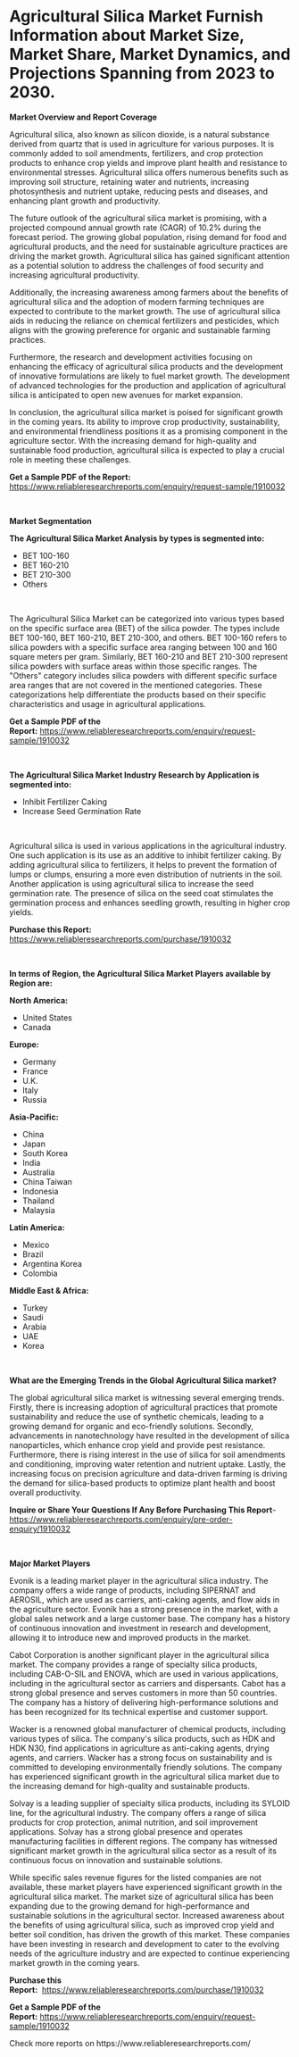 <p><h1>Agricultural Silica Market Furnish Information about Market Size, Market Share, Market Dynamics, and Projections Spanning from 2023 to 2030.</h1></p><p><strong>Market Overview and Report Coverage</strong></p>
<p><p>Agricultural silica, also known as silicon dioxide, is a natural substance derived from quartz that is used in agriculture for various purposes. It is commonly added to soil amendments, fertilizers, and crop protection products to enhance crop yields and improve plant health and resistance to environmental stresses. Agricultural silica offers numerous benefits such as improving soil structure, retaining water and nutrients, increasing photosynthesis and nutrient uptake, reducing pests and diseases, and enhancing plant growth and productivity.</p><p>The future outlook of the agricultural silica market is promising, with a projected compound annual growth rate (CAGR) of 10.2% during the forecast period. The growing global population, rising demand for food and agricultural products, and the need for sustainable agriculture practices are driving the market growth. Agricultural silica has gained significant attention as a potential solution to address the challenges of food security and increasing agricultural productivity.</p><p>Additionally, the increasing awareness among farmers about the benefits of agricultural silica and the adoption of modern farming techniques are expected to contribute to the market growth. The use of agricultural silica aids in reducing the reliance on chemical fertilizers and pesticides, which aligns with the growing preference for organic and sustainable farming practices.</p><p>Furthermore, the research and development activities focusing on enhancing the efficacy of agricultural silica products and the development of innovative formulations are likely to fuel market growth. The development of advanced technologies for the production and application of agricultural silica is anticipated to open new avenues for market expansion.</p><p>In conclusion, the agricultural silica market is poised for significant growth in the coming years. Its ability to improve crop productivity, sustainability, and environmental friendliness positions it as a promising component in the agriculture sector. With the increasing demand for high-quality and sustainable food production, agricultural silica is expected to play a crucial role in meeting these challenges.</p></p>
<p><strong>Get a Sample PDF of the Report:</strong> <a href="https://www.reliableresearchreports.com/enquiry/request-sample/1910032">https://www.reliableresearchreports.com/enquiry/request-sample/1910032</a></p>
<p>&nbsp;</p>
<p><strong>Market Segmentation</strong></p>
<p><strong>The Agricultural Silica Market Analysis by types is segmented into:</strong></p>
<p><ul><li>BET 100-160</li><li>BET 160-210</li><li>BET 210-300</li><li>Others</li></ul></p>
<p>&nbsp;</p>
<p><p>The Agricultural Silica Market can be categorized into various types based on the specific surface area (BET) of the silica powder. The types include BET 100-160, BET 160-210, BET 210-300, and others. BET 100-160 refers to silica powders with a specific surface area ranging between 100 and 160 square meters per gram. Similarly, BET 160-210 and BET 210-300 represent silica powders with surface areas within those specific ranges. The "Others" category includes silica powders with different specific surface area ranges that are not covered in the mentioned categories. These categorizations help differentiate the products based on their specific characteristics and usage in agricultural applications.</p></p>
<p><strong>Get a Sample PDF of the Report:</strong>&nbsp;<a href="https://www.reliableresearchreports.com/enquiry/request-sample/1910032">https://www.reliableresearchreports.com/enquiry/request-sample/1910032</a></p>
<p>&nbsp;</p>
<p><strong>The Agricultural Silica Market Industry Research by Application is segmented into:</strong></p>
<p><ul><li>Inhibit Fertilizer Caking</li><li>Increase Seed Germination Rate</li></ul></p>
<p>&nbsp;</p>
<p><p>Agricultural silica is used in various applications in the agricultural industry. One such application is its use as an additive to inhibit fertilizer caking. By adding agricultural silica to fertilizers, it helps to prevent the formation of lumps or clumps, ensuring a more even distribution of nutrients in the soil. Another application is using agricultural silica to increase the seed germination rate. The presence of silica on the seed coat stimulates the germination process and enhances seedling growth, resulting in higher crop yields.</p></p>
<p><strong>Purchase this Report:</strong>&nbsp; <a href="https://www.reliableresearchreports.com/purchase/1910032">https://www.reliableresearchreports.com/purchase/1910032</a></p>
<p>&nbsp;</p>
<p><strong>In terms of Region, the Agricultural Silica Market Players available by Region are:</strong></p>
<p>
    <p> <strong> North America: </strong>
        <ul>
            <li>United States</li>
            <li>Canada</li>
        </ul>
        </p> 
    <p> <strong> Europe: </strong>
        <ul>
            <li>Germany</li>
            <li>France</li>
            <li>U.K.</li>
            <li>Italy</li>
            <li>Russia</li>
        </ul>
        </p> 
    <p> <strong> Asia-Pacific: </strong>
        <ul>
            <li>China</li>
            <li>Japan</li>
            <li>South Korea</li>
            <li>India</li>
            <li>Australia</li>
            <li>China Taiwan</li>
            <li>Indonesia</li>
            <li>Thailand</li>
            <li>Malaysia</li>
        </ul>
        </p> 
    <p> <strong> Latin America: </strong>
        <ul>
            <li>Mexico</li>
            <li>Brazil</li>
            <li>Argentina Korea</li>
            <li>Colombia</li>
        </ul>
        </p> 
    <p> <strong> Middle East & Africa: </strong>
        <ul>
            <li>Turkey</li>
            <li>Saudi</li>
            <li>Arabia</li>
            <li>UAE</li>
            <li>Korea</li>
        </ul>
    </p>
    </p>
<p>&nbsp;</p>
<p><strong>What are the Emerging Trends in the Global Agricultural Silica market?</strong></p>
<p><p>The global agricultural silica market is witnessing several emerging trends. Firstly, there is increasing adoption of agricultural practices that promote sustainability and reduce the use of synthetic chemicals, leading to a growing demand for organic and eco-friendly solutions. Secondly, advancements in nanotechnology have resulted in the development of silica nanoparticles, which enhance crop yield and provide pest resistance. Furthermore, there is rising interest in the use of silica for soil amendments and conditioning, improving water retention and nutrient uptake. Lastly, the increasing focus on precision agriculture and data-driven farming is driving the demand for silica-based products to optimize plant health and boost overall productivity.</p></p>
<p><strong>Inquire or Share Your Questions If Any Before Purchasing This Report</strong>- <a href="https://www.reliableresearchreports.com/enquiry/pre-order-enquiry/1910032">https://www.reliableresearchreports.com/enquiry/pre-order-enquiry/1910032</a></p>
<p>&nbsp;</p>
<p><strong>Major Market Players</strong></p>
<p><p>Evonik is a leading market player in the agricultural silica industry. The company offers a wide range of products, including SIPERNAT and AEROSIL, which are used as carriers, anti-caking agents, and flow aids in the agriculture sector. Evonik has a strong presence in the market, with a global sales network and a large customer base. The company has a history of continuous innovation and investment in research and development, allowing it to introduce new and improved products in the market.</p><p>Cabot Corporation is another significant player in the agricultural silica market. The company provides a range of specialty silica products, including CAB-O-SIL and ENOVA, which are used in various applications, including in the agricultural sector as carriers and dispersants. Cabot has a strong global presence and serves customers in more than 50 countries. The company has a history of delivering high-performance solutions and has been recognized for its technical expertise and customer support.</p><p>Wacker is a renowned global manufacturer of chemical products, including various types of silica. The company's silica products, such as HDK and HDK N30, find applications in agriculture as anti-caking agents, drying agents, and carriers. Wacker has a strong focus on sustainability and is committed to developing environmentally friendly solutions. The company has experienced significant growth in the agricultural silica market due to the increasing demand for high-quality and sustainable products.</p><p>Solvay is a leading supplier of specialty silica products, including its SYLOID line, for the agricultural industry. The company offers a range of silica products for crop protection, animal nutrition, and soil improvement applications. Solvay has a strong global presence and operates manufacturing facilities in different regions. The company has witnessed significant market growth in the agricultural silica sector as a result of its continuous focus on innovation and sustainable solutions.</p><p>While specific sales revenue figures for the listed companies are not available, these market players have experienced significant growth in the agricultural silica market. The market size of agricultural silica has been expanding due to the growing demand for high-performance and sustainable solutions in the agricultural sector. Increased awareness about the benefits of using agricultural silica, such as improved crop yield and better soil condition, has driven the growth of this market. These companies have been investing in research and development to cater to the evolving needs of the agriculture industry and are expected to continue experiencing market growth in the coming years.</p></p>
<p><strong>Purchase this Report:</strong>&nbsp;&nbsp;<a href="https://www.reliableresearchreports.com/purchase/1910032">https://www.reliableresearchreports.com/purchase/1910032</a></p>
<p></p>
<p><strong>Get a Sample PDF of the Report:</strong>&nbsp;<a href="https://www.reliableresearchreports.com/enquiry/request-sample/1910032">https://www.reliableresearchreports.com/enquiry/request-sample/1910032</a></p>
<p>Check more reports on https://www.reliableresearchreports.com/</p>